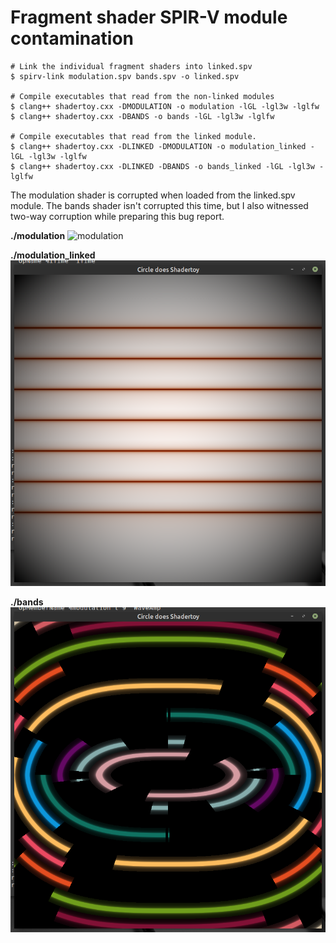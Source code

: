 # Fragment shader SPIR-V module contamination

```
# Link the individual fragment shaders into linked.spv
$ spirv-link modulation.spv bands.spv -o linked.spv

# Compile executables that read from the non-linked modules
$ clang++ shadertoy.cxx -DMODULATION -o modulation -lGL -lgl3w -lglfw
$ clang++ shadertoy.cxx -DBANDS -o bands -lGL -lgl3w -lglfw

# Compile executables that read from the linked module.
$ clang++ shadertoy.cxx -DLINKED -DMODULATION -o modulation_linked -lGL -lgl3w -lglfw
$ clang++ shadertoy.cxx -DLINKED -DBANDS -o bands_linked -lGL -lgl3w -lglfw
```

The modulation shader is corrupted when loaded from the linked.spv module. The bands shader isn't corrupted this time, but I also witnessed two-way corruption while preparing this bug report.

**./modulation**
![modulation](moulation.png)

**./modulation_linked**
![modulation_linked](modulation_linked.png)

**./bands**
![bands](bands.png)

